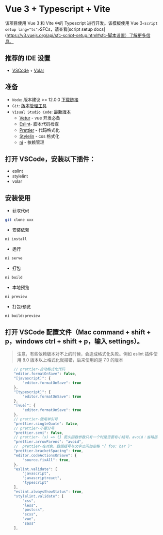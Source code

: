 # Vue 3 + Typescript + Vite

该项目使用 Vue 3 和 Vite 中的 Typescript 进行开发。该模板使用 Vue 3`<script setup lang="ts">`SFCs，请查看[script setup docs](https://v3.vuejs.org/api/sfc-script-setup.html#sfc-脚本设置）了解更多信息。

## 推荐的 IDE 设置

- [VSCode](https://code.visualstudio.com/) + [Volar](https://marketplace.visualstudio.com/items?itemName=johnsoncodehk.volar)

## 准备

- `Node`: 版本建议 >= 12.0.0 [下载链接](https://nodejs.org/zh-cn/download/)
- `Git`: [版本管理工具](https://www.git-scm.com/download)
- `Visual Studio Code`: [最新版本](https://code.visualstudio.com/Download/)
  - [Vetur](https://marketplace.visualstudio.com/items?itemName=octref.vetur) - vue 开发必备
  - [Eslint](https://marketplace.visualstudio.com/items?itemName=dbaeumer.vscode-eslint)- 脚本代码检查
  - [Prettier](https://marketplace.visualstudio.com/items?itemName=esbenp.prettier-vscode) - 代码格式化
  - [Stylelin](https://marketplace.visualstudio.com/items?itemName=stylelint.vscode-stylelint) - css 格式化
  - [ni](https://github.com/antfu/ni) - 依赖管理

## 打开 VSCode，安装以下插件：

- eslint
- stylelint
- volar

## 安装使用

- 获取代码

```sh
git clone xxx
```

- 安装依赖

```sh
ni install
```

- 运行

```sh
ni serve
```

- 打包

```sh
ni build
```

- 本地预览

```sh
ni preview
```

- 打包/预览

```sh
ni build:preview
```

## 打开 VSCode 配置文件（Mac command + shift + p，windows ctrl + shift + p，输入 settings）。

> 注意，有些依赖版本对不上的时候，会造成格式化失败。例如 eslint 插件使用 8.0 版本以上格式化就报错，后来使用的是 7.0 的版本

```js
    // prettier-自动格式化代码
    "editor.formatOnSave": false,
    "[javascript]": {
        "editor.formatOnSave": true
    },
    "[typescript]": {
        "editor.formatOnSave": true
    },
    "[vue]": {
        "editor.formatOnSave": true
    },
    // prettier-使用单引号
    "prettier.singleQuote": false,
    // prettier-不要分号
    "prettier.semi": false,
    // prettier- (x) => {} 箭头函数参数只有一个时是否要有小括号。avoid：省略括号
    "prettier.arrowParens": "avoid",
    //  prettier-在对象，数组括号与文字之间加空格 "{ foo: bar }"
    "prettier.bracketSpacing": true,
    "editor.codeActionsOnSave": {
        "source.fixAll": true,
    },
    "eslint.validate": [
        "javascript",
        "javascriptreact",
        "typescript"
    ],
    "eslint.alwaysShowStatus": true,
    "stylelint.validate": [
        "css",
        "less",
        "postcss",
        "scss",
        "vue",
        "sass"
    ],
```
